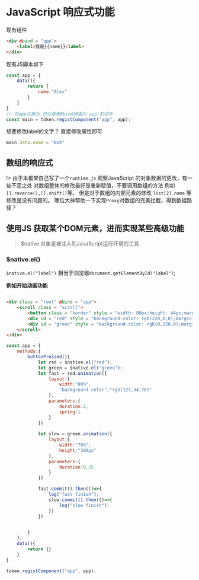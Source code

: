 # JavaScript 响应式功能

现有组件

```html
<div @bind = "app">
    <label>我是{{name}}<label>
</div>
```
现有JS脚本如下

```JavaScript
const app = {
    data(){
        return {
            name:"Alex"
        }
    }
}
// 将app注册为 可以使用@bind绑值为'app'的组件
const main = token.registComponent("app", app);
```

想要修改label的文字？
直接修改属性即可

```JavaScript
main.data.name = "Bob"
```

## 数组的响应式
!> 由于本框架自己写了一个`runtime.js` 观察JavaScript 的对象数据的更改，有一些不足之处
对数组整体的修改最好是重新赋值，不要调用数组的方法 例如 `[].reverce(),[].shift()`等。
但是对于数组的内部元素的修改 `list[2].name` 等修改是没有问题的。
哪位大神帮助一下实现`Proxy`对数组的完美拦截，得到数据路径？

## 使用JS 获取某个DOM元素，进而实现某些高级功能

> $native 对象是被注入到JavaScript运行环境的工具
 
### $native.el()
`$native.el("label")` 相当于浏览器`document.getElementById("label")`;

**例如开始动画功能**

```html

<div class = "root" @bind = "app">
    <scroll class = "scroll">
        <button class = "border" style = "width: 80px;height: 44px;margin-bottom: 20px;" @click = "buttonPressed">长度变化</button>
        <div id = "red" style = "background-color: rgb(220,0,0);margin-left: 20px;width: 40%;height: 100px;"></div>
        <div id = "green" style = "background-color: rgb(0,220,0);margin-top: 10px;margin-left: 20px;width: 40%;height: 100px;"></div>
    </scroll>
</div>

```

```JavaScript
const app = {
    methods:{
        buttonPressed(){
            let red = $native.el("red");
            let green = $native.el("green");
            let fast = red.animation({
                layout:{
                    width:"80%",
                    "background-color":"rgb(123,34,78)"
                },
                parameters:{
                    duration:2,
                    spring:1
                }
            })
    
            let slow = green.animation({
                layout:{
                    width:"70%",
                    height:"300px"
                },
                parameters:{
                    duration:0.25
                }
            })

            fast.commit().then(()=>{
                log("fast finish");
                slow.commit().then(()=>{
                    log("slow finish");
                })
            })

            
        }
    },
    data(){
        return {}
    }
}

token.registComponent("app", app);
```

